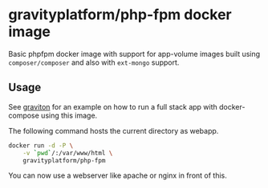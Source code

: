 # gravityplatform/php-fpm docker image

Basic phpfpm docker image with support for app-volume images built using ``composer/composer`` and also with ``ext-mongo`` support.

## Usage

See [graviton](https://github.com/libgraviton/graviton) for an example on how to run a full stack app with docker-compose using
this image.

The following command hosts the current directory as webapp.

```bash
docker run -d -P \
    -v `pwd`/:/var/www/html \
    gravityplatform/php-fpm
```

You can now use a webserver like apache or nginx in front of this.
